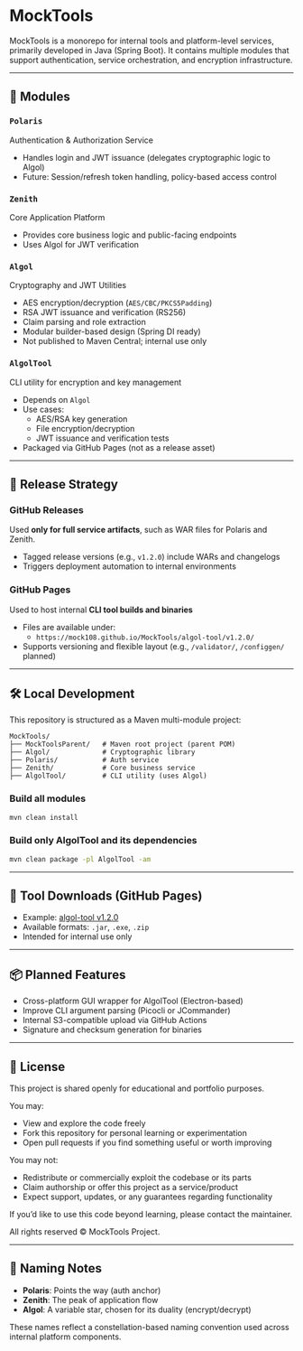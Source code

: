 # MockTools

MockTools is a monorepo for internal tools and platform-level services, primarily developed in Java (Spring Boot). It contains multiple modules that support authentication, service orchestration, and encryption infrastructure.

---

## 🧩 Modules

### `Polaris`
Authentication & Authorization Service
- Handles login and JWT issuance (delegates cryptographic logic to Algol)
- Future: Session/refresh token handling, policy-based access control

### `Zenith`
Core Application Platform
- Provides core business logic and public-facing endpoints
- Uses Algol for JWT verification

### `Algol`
Cryptography and JWT Utilities
- AES encryption/decryption (`AES/CBC/PKCS5Padding`)
- RSA JWT issuance and verification (RS256)
- Claim parsing and role extraction
- Modular builder-based design (Spring DI ready)
- Not published to Maven Central; internal use only

### `AlgolTool`
CLI utility for encryption and key management
- Depends on `Algol`
- Use cases:
  - AES/RSA key generation
  - File encryption/decryption
  - JWT issuance and verification tests
- Packaged via GitHub Pages (not as a release asset)

---

## 🚀 Release Strategy

### GitHub Releases
Used **only for full service artifacts**, such as WAR files for Polaris and Zenith.
- Tagged release versions (e.g., `v1.2.0`) include WARs and changelogs
- Triggers deployment automation to internal environments

### GitHub Pages
Used to host internal **CLI tool builds and binaries**
- Files are available under:
  - `https://mock108.github.io/MockTools/algol-tool/v1.2.0/`
- Supports versioning and flexible layout (e.g., `/validator/`, `/configgen/` planned)

---

## 🛠 Local Development

This repository is structured as a Maven multi-module project:

```
MockTools/
├── MockToolsParent/   # Maven root project (parent POM)
├── Algol/             # Cryptographic library
├── Polaris/           # Auth service
├── Zenith/            # Core business service
├── AlgolTool/         # CLI utility (uses Algol)
```

### Build all modules
```bash
mvn clean install
```

### Build only AlgolTool and its dependencies
```bash
mvn clean package -pl AlgolTool -am
```

---

## 🔗 Tool Downloads (GitHub Pages)

- Example: [algol-tool v1.2.0](https://mock108.github.io/MockTools/algol-tool/v1.2.0/)
- Available formats: `.jar`, `.exe`, `.zip`
- Intended for internal use only

---

## 📦 Planned Features

- Cross-platform GUI wrapper for AlgolTool (Electron-based)
- Improve CLI argument parsing (Picocli or JCommander)
- Internal S3-compatible upload via GitHub Actions
- Signature and checksum generation for binaries

---

## 📘 License

This project is shared openly for educational and portfolio purposes.

You may:
- View and explore the code freely
- Fork this repository for personal learning or experimentation
- Open pull requests if you find something useful or worth improving

You may not:
- Redistribute or commercially exploit the codebase or its parts
- Claim authorship or offer this project as a service/product
- Expect support, updates, or any guarantees regarding functionality

If you’d like to use this code beyond learning, please contact the maintainer.

All rights reserved © MockTools Project.

---

## 📓 Naming Notes

- **Polaris**: Points the way (auth anchor)
- **Zenith**: The peak of application flow
- **Algol**: A variable star, chosen for its duality (encrypt/decrypt)

These names reflect a constellation-based naming convention used across internal platform components.
